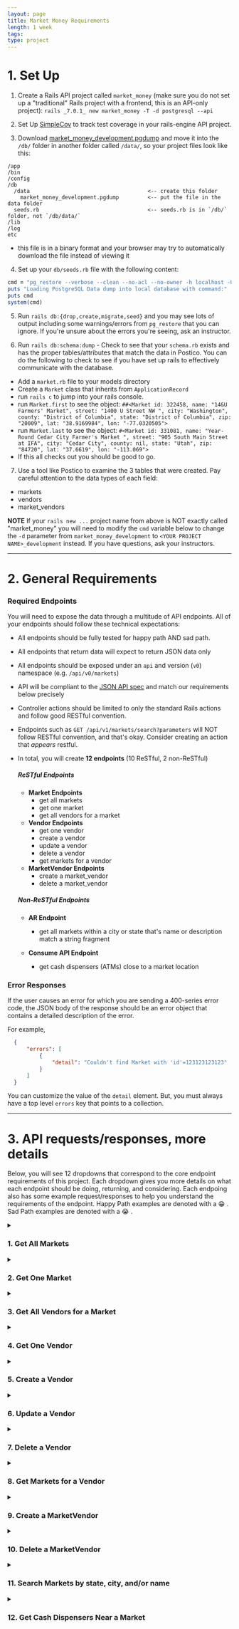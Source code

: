 ```yaml
---
layout: page
title: Market Money Requirements
length: 1 week
tags:
type: project
---
```


# 1. Set Up

1. Create a Rails API project called `market_money` (make sure you do not set up a "traditional" Rails project with a frontend, this is an API-only project): `rails _7.0.1_ new market_money -T -d postgresql --api`

2. Set Up [SimpleCov](https://github.com/colszowka/simplecov) to track test coverage in your rails-engine API project.

3. Download [market_money_development.pgdump](https://github.com/turingschool/backend-curriculum-site/blob/market_money_project/module3/projects/market_money/market_money_development.pgdump) and move it into the `/db/` folder in another folder called `/data/`, so your project files look like this:

```
/app
/bin
/config
/db
  /data                                     <-- create this folder
    market_money_development.pgdump         <-- put the file in the data folder
  seeds.rb                                  <-- seeds.rb is in `/db/` folder, not `/db/data/`
/lib
/log
etc
```

  - this file is in a binary format and your browser may try to automatically download the file instead of viewing it


4. Set up your `db/seeds.rb` file with the following content:
```ruby
cmd = "pg_restore --verbose --clean --no-acl --no-owner -h localhost -U $(whoami) -d market_money_development db/data/market_money_development.pgdump"
puts "Loading PostgreSQL Data dump into local database with command:"
puts cmd
system(cmd)
```

5. Run `rails db:{drop,create,migrate,seed}` and you may see lots of output including some warnings/errors from `pg_restore` that you can ignore. If you're unsure about the errors you're seeing, ask an instructor.

6. Run `rails db:schema:dump` - Check to see that your `schema.rb` exists and has the proper tables/attributes that match the data in Postico. You can do the following to check to see if you have set up rails to effectively communicate with the database.
  * Add a `market.rb` file to your models directory
  * Create a `Market` class that inherits from `ApplicationRecord`
  * run `rails c` to jump into your rails console.
  * run `Market.first` to see the object: `##<Market id: 322458, name: "14&U Farmers' Market", street: "1400 U Street NW ", city: "Washington", county: "District of Columbia", state: "District of Columbia", zip: "20009", lat: "38.9169984", lon: "-77.0320505">`
  * run `Market.last` to see the object: `#<Market id: 331081, name: "Year-Round Cedar City Farmer's Market ", street: "905 South Main Street at IFA", city: "Cedar City", county: nil, state: "Utah", zip: "84720", lat: "37.6619", lon: "-113.069">`
  * If this all checks out you should be good to go.

7. Use a tool like Postico to examine the 3 tables that were created. Pay careful attention to the data types of each field:
  * markets
  * vendors 
  * market_vendors


**NOTE** If your `rails new ...` project name from above is NOT exactly called "market_money" you will need to modify the `cmd` variable below to change the `-d` parameter from `market_money_development` to `<YOUR PROJECT NAME>_development` instead. If you have questions, ask your instructors.

---

# 2. General Requirements

### Required Endpoints

You will need to expose the data through a multitude of API endpoints. All of your endpoints should follow these technical expectations:

* All endpoints should be fully tested for happy path AND sad path. 
<!-- The Postman tests are not a substitute for writing your own tests. -->
* All endpoints that return data will expect to return JSON data only
* All endpoints should be exposed under an `api` and version (`v0`) namespace (e.g. `/api/v0/markets`)
* API will be compliant to the [JSON API spec](https://jsonapi.org/) and match our requirements below precisely
  <!-- * if your tests pass but the Postman test does not, you have done something wrong. -->
* Controller actions should be limited to only the standard Rails actions and follow good RESTful convention.
* Endpoints such as `GET /api/v1/markets/search?parameters` will NOT follow RESTful convention, and that's okay. Consider creating an action that *appears* restful.
* In total, you will create **12 endpoints** (10 ReSTful, 2 non-ReSTful)

    ##### ReSTful Endpoints

    - **Market Endpoints**
      * get all markets
      * get one market
      * get all vendors for a market
    - **Vendor Endpoints**
      * get one vendor
      * create a vendor
      * update a vendor
      * delete a vendor
      * get markets for a vendor
    - **MarketVendor Endpoints**
      * create a market_vendor
      * delete a market_vendor

    ##### Non-ReSTful Endpoints

    - **AR Endpoint**
      * get all markets within a city or state that's name or description match a string fragment

    - **Consume API Endpoint**
      * get cash dispensers (ATMs) close to a market location

### Error Responses

If the user causes an error for which you are sending a 400-series error code, the JSON body of the response should be an error object that contains a detailed description of the error. 

For example, 
```json
  {
      "errors": [
          {
              "detail": "Couldn't find Market with 'id'=123123123123"
          }
      ]
  }
```

You can customize the value of the `detail` element. But, you must always have a top level `errors` key that points to a collection. 

---

# 3. API requests/responses, more details

Below, you will see 12 dropdowns that correspond to the core endpoint requirements of this project. Each dropdown gives you more details on what each endpoint should be doing, returning, and considering. Each endpoing also has some example request/responses to help you understand the requirements of the endpoint. Happy Path examples are denoted with a 😁  . Sad Path examples are denoted with a 😭  . 

<details>
<summary><h3>1. Get All Markets</h3></summary>

#### Details:
1. This endpoint should follow the pattern of `GET /api/v0/markets` and should return ALL markets in the database.
2. In addition to the market's main attributes, the market resource should also list an attribute for `vendor_count`, which is the number of vendors that are associated with that market. 

      <details><summary><h5>Example #1 😁 </h5></summary>
      
      #### Request: 
      ```
        GET /api/v0/markets
        Content-Type: application/json
        Accept: application/json
      ```

      #### Response:
      `status: 200`
      ```json
      {
          "data": [
              {
                  "id": "322458",
                  "type": "market",
                  "attributes": {
                      "name": "14&U Farmers' Market",
                      "street": "1400 U Street NW ",
                      "city": "Washington",
                      "county": "District of Columbia",
                      "state": "District of Columbia",
                      "zip": "20009",
                      "lat": "38.9169984",
                      "lon": "-77.0320505",
                      "vendor_count": 1
                  }
              },
              {
                  "id": "322474",
                  "type": "market",
                  "attributes": {
                      "name": "2nd Street Farmers' Market",
                      "street": "194 second street",
                      "city": "Amherst",
                      "county": "Amherst",
                      "state": "Virginia",
                      "zip": "24521",
                      "lat": "37.583311",
                      "lon": "-79.048573",
                      "vendor_count": 35
                  }
              },
              ...,
              ...,
          ]
      }
      ```
      </details>
</details>
<details><summary><h3>2. Get One Market</h3></summary>

#### Details:
1. This endpoint should follow the pattern of `GET /api/v0/markets/:id`.
2. If a valid market id is passed in, all market attributes, as well as a `vendor_count` should be returned.  
3. If an invalid market id is passed in, a 404 status as well as a descriptive error message should be sent back in the response.

      <details><summary><h5>Example #1 😁 </h5></summary>

      #### Request:
      ```
        GET /api/v0/markets/322458
        Content-Type: application/json
        Accept: application/json
      ```

      #### Response: 
      `status: 200`
      ```json
      {
          "data": {
              "id": "322458",
              "type": "market",
              "attributes": {
                  "name": "14&U Farmers' Market",
                  "street": "1400 U Street NW ",
                  "city": "Washington",
                  "county": "District of Columbia",
                  "state": "District of Columbia",
                  "zip": "20009",
                  "lat": "38.9169984",
                  "lon": "-77.0320505",
                  "vendor_count": 1
              }
          }
      }
      ```
      </details>
      <details><summary><h5>Example #2 😭 </h5></summary>
    
      #### Request:
      ```
        GET /api/v0/markets/123123123123 (where `123123123123` is an invalid Market id)
        Content-Type: application/json
        Accept: application/json
      ```

      #### Response: 
      `status: 404`
      ```json
      {
          "errors": [
              {
                  "detail": "Couldn't find Market with 'id'=123123123123"
              }
          ]
      }
      ```
      </details>
</details>

<details><summary><h3>3. Get All Vendors for a Market</h3></summary>

#### Details 
1. This endpoint should follow the pattern of `GET /api/v0/markets/:id/vendors`
2. If a valid market id is passed in, a JSON object is sent back with a top-level `data` key that points to a collection of that market's vendors. Each vendor contains all of it's attributes.
3. If an invalid market id is passed in, a 404 status as well as a descriptive error message should be sent back in the response.

    <details><summary><h5>Example #1 😁</h5></summary>

    #### Request: 
    ```
      GET /api/v0/markets/322474/vendors
      Content-Type: application/json
      Accept: application/json
    ```

    #### Response: 
    `status: 200`
    ```json
    {
        "data": [
            {
                "id": "55297",
                "type": "vendor",
                "attributes": {
                    "name": "Orange County Olive Oil",
                    "description": "Handcrafted olive oil made from locally grown olives",
                    "contact_name": "Syble Hamill",
                    "contact_phone": "1-276-593-3530",
                    "credit_accepted": false
                }
            },
            {
                "id": "56227",
                "type": "vendor",
                "attributes": {
                    "name": "The Vodka Vault",
                    "description": "Handcrafted vodka with a focus on unique and unusual flavors",
                    "contact_name": "Rueben Parker DVM",
                    "contact_phone": "1-140-885-8633",
                    "credit_accepted": true
                }
            },
            ...,
            ...,
        ]
    }
    ```
    </details>
    <details><summary><h5>Example #2 😭 </h5></summary>
      
      #### Request:
      ```
        GET /api/v0/markets/123123123123/vendors (where `123123123123` is an invalid Market id)
        Content-Type: application/json
        Accept: application/json
      ```

      #### Response: 
      `status: 404`
      ```json
    {
        "errors": [
            {
                "detail": "Couldn't find Market with 'id'=123123123123"
            }
        ]
    }
      ```
    </details>
</details>

<details><summary><h3>4. Get One Vendor</h3></summary>

#### Details
1. This endpoint should follow the pattern of `GET /api/v0/vendors/:id`
2. If a valid vendor id is passed in, a JSON object is sent back with a top-level `data` key that points to the vendor resource with that id, and all attributes for that vendor.
3. If an invalid vendor id is passed in, a 404 status as well as a descriptive error message should be sent back in the response.

    <details><summary><h5>Example #1 😁</h5></summary>

    #### Request: 
    ```
      GET /api/v0/vendors/55297
      Content-Type: application/json
      Accept: application/json
    ```

    #### Response:
    `status: 200`
    ```json 
    {
        "data": {
            "id": "55297",
            "type": "vendor",
            "attributes": {
                "name": "Orange County Olive Oil",
                "description": "Handcrafted olive oil made from locally grown olives",
                "contact_name": "Syble Hamill",
                "contact_phone": "1-276-593-3530",
                "credit_accepted": false
            }
        }
    }
    ```
    </details>
    <details><summary><h5>Example #2 😭 </h5></summary>
      
      #### Request:
      ```
        GET /api/v0/vendors/123123123123 (where `123123123123` is an invalid Vendor id)
        Content-Type: application/json
        Accept: application/json
      ```

      #### Response: 
      `status: 404`
      ```json
    {
        "errors": [
            {
                "detail": "Couldn't find Vendor with 'id'=123123123123"
            }
        ]
    }
      ```
    </details>
</details>

<details><summary><h3>5. Create a Vendor</h3></summary>

#### Details
1. This endpoint should follow the pattern of `POST /api/v0/vendors`, and should pass ALL attributes required to create a vendor (`name`, `description`, `contact_name`, `contact_phone`, and `credit_accepted`) as JSON in the body of the request. (In postman, navigate to `Body` tab, select `raw` and change the format to `JSON` instead of `Text`)
2. This endpoint should create a new vendor resource.
3. A successful response will return a response with a `201` status code, and return the newly created vendor resource. 
4. If any number of attributes are left out in the body of the request, a status code of `400`, as well as a descriptive error message should be sent back in the response.
5. Validating the presence of a boolean value can be tricky since `false` is evaluated as `nil`. Validating the presence of a field that could be false will generate some a validation error when we don't mean it to. We'd suggest creating your own [custom validation](https://guides.rubyonrails.org/active_record_validations.html#custom-methods) for validating the presence of a boolean field. 

    <details><summary><h5>Example #1 😁</h5></summary>

    #### Request:
    ```
      POST /api/v0/vendors
      Content-Type: application/json
      Accept: application/json
    ```

    ##### Body: 
    ```
    {
        "name": "Buzzy Bees",
        "description": "local honey and wax products",
        "contact_name": "Berly Couwer",
        "contact_phone": "8389928383",
        "credit_accepted": false
    }
    ```

    #### Response:
    `status: 201`
    ```json 
    {
        "data": {
            "id": "56542",
            "type": "vendor",
            "attributes": {
                "name": "Buzzy Bees",
                "description": "local honey and wax products",
                "contact_name": "Berly Couwer",
                "contact_phone": "8389928383",
                "credit_accepted": false
            }
        }
    }
    ```
    </details>
    <details><summary><h5>Example #2 😭 </h5></summary>
      
      #### Request:
      ```
        POST /api/v0/vendors
        Content-Type: application/json
        Accept: application/json
      ```
      ##### Body: 
      ```
      {
          "name": "Buzzy Bees",
          "description": "local honey and wax products",
          "credit_accepted": false
      }
      ```

      #### Response: 
      `status: 400`
      ```json
    {
        "errors": [
            {
                "detail": "Validation failed: Contact name can't be blank, Contact phone can't be blank"
            }
        ]
    }
      ```
    </details>
</details>

<details><summary><h3>6. Update a Vendor</h3></summary>

#### Details
1. This endpoint should follow the pattern of `PATCH /api/v0/vendors/:id`, and can pass any number and combination of attribtues to be updated (`name`, `description`, `contact_name`, `contact_phone`, and `credit_accepted`) as JSON in the body of the request. (In postman, navigate to `Body` tab, select `raw` and change the format to `JSON` instead of `Text`)
2. This endpoint should update an existing vendor with any parameters sent in via the body.
3. If someone were to try to update a vendor resource to have a `nil` or empty attribute, a proper 400-level status code as well as a descriptive error message should be sent back in the response.
4. A successful response will return the newly updated vendor resource. 

    <details><summary><h5>Example #1 😁</h5></summary>

    #### Request: 
    ```
      PATCH /api/v0/vendors/56542
      Content-Type: application/json
      Accept: application/json
    ```

    ##### Body: 
    ```
    {
        "contact_name": "Kimberly Couwer",
        "credit_accepted": false
    }
    ```

    #### Response: 
    `status: 200`
    ```json 
    {
        "data": {
            "id": "56542",
            "type": "vendor",
            "attributes": {
                "name": "Buzzy Bees",
                "description": "local honey and wax products",
                "contact_name": "Kimberly Couwer",
                "contact_phone": "8389928383",
                "credit_accepted": false
            }
        }
    }
    ```
    </details>
    <details><summary><h5>Example #2 😭 </h5></summary>
      
      #### Request:
      ```
        PATCH /api/v0/vendors/123123123123 (where `123123123123` is an invalid Vendor id)
        Content-Type: application/json
        Accept: application/json
      ```
      ##### Body: 
      ```
    {
        "contact_name": "Kimberly Couwer",
        "credit_accepted": false
    }
      ```

      #### Response: 
      `status: 404`
      ```json
    {
        "errors": [
            {
                "detail": "Couldn't find Vendor with 'id'=123123123123"
            }
        ]
    }
      ```
    </details>
    <details><summary><h5>Example #3 😭 </h5></summary>
      
      #### Request:
      ```
        PATCH /api/v0/vendors/56542 (where `56542` is a valid Vendor id)
        Content-Type: application/json
        Accept: application/json
      ```
      ##### Body: 
      ```
    {
        "contact_name": "",
        "credit_accepted": false
    }
      ```

      #### Response: 
      `status: 400`
      ```json
    {
        "errors": [
            {
                "detail": "Validation failed: Contact name can't be blank"
            }
        ]
    }
      ```
    </details>
</details>

<details><summary><h3>7. Delete a Vendor</h3></summary>

#### Details
1. This endpoint should follow the pattern of `DELETE /api/v0/vendors/:id`
2. When a valid id is passed in, that vendor will be destroyed, as well as any associations that vendor had. A status code of `204` should be sent back, without any content in the body. 
3. If an invalid id is passed in, a 404 status code as well as a descriptive message should be sent back with the response.

    <details><summary><h5>Example #1 😁 </h5></summary>

    #### Request: 
    ```
      DELETE /api/v0/vendors/56542
      Content-Type: application/json
      Accept: application/json
    ```

    #### Response: 
    `status: 204`
    </details>

    <details><summary><h5>Example #2 😭 </h5></summary>
      
      #### Request:
      ```
        DELETE /api/v0/vendors/123123123123 (where `123123123123` is an invalid Vendor id)
        Content-Type: application/json
        Accept: application/json
      ```

      #### Response: 
      `status: 404`
      ```json
    {
        "errors": [
            {
                "detail": "Couldn't find Vendor with 'id'=123123123123"
            }
        ]
    }
      ```
    </details>
</details>

<details><summary><h3>8. Get Markets for a Vendor</h3></summary>

#### Details
1. This endpoint should follow the pattern of `GET /api/v0/vendors/:id/markets`, and it should return any markets that the vendor is associated with.
2. When a valid vendor id is passed in, a response will be sent back that lists out all markets that the vendor is associated with. 
3. If a vendor only has one market that they sell at, that market should still be returned in an array. 
4. If a vendor doesn't have any markets that they sell at, the `data` top level key should point to an empty array. 
3. If an invalid vendor id is passed in, a 404 status code as well as a descriptive message should be sent back with the response.

    <details><summary><h5>Example #1 😁 </h5></summary>

    #### Request: 
    ```
      GET /api/v0/vendors/56542/markets
      Content-Type: application/json
      Accept: application/json
    ```

    #### Response: 
    ```json 
    {
        "data": [
            {
                "id": "322474",
                "type": "market",
                "attributes": {
                    "name": "2nd Street Farmers' Market",
                    "street": "194 second street",
                    "city": "Amherst",
                    "county": "Amherst",
                    "state": "Virginia",
                    "zip": "24521",
                    "lat": "37.583311",
                    "lon": "-79.048573",
                    "vendor_count": 35
                }
            },
            {
                "id": "323664",
                "type": "market",
                "attributes": {
                    "name": "Charlottesville City Market",
                    "street": "100 Water Street",
                    "city": "Charlottesville",
                    "county": "Albemarle",
                    "state": "Virginia",
                    "zip": "22902",
                    "lat": "38.0295810",
                    "lon": "-78.4816540",
                    "vendor_count": 35
                }
            },
            ...,
            ...,
        ]
    }
    ```
    </details>
    <details><summary><h5>Example #2 😭 </h5></summary>
      
      #### Request:
      ```
        GET /api/v0/vendors/123123123123/markets (where `123123123123` is an invalid Vendor id)
        Content-Type: application/json
        Accept: application/json
      ```

      #### Response: 
      `status: 404`
      ```json
    {
        "errors": [
            {
                "detail": "Couldn't find Vendor with 'id'=123123123123"
            }
        ]
    }
      ```
    </details>
</details>
<details><summary><h3>9. Create a MarketVendor</h3></summary>

#### Details
1. This endpoint should follow the pattern of `POST /api/v0/market_vendors`, and it should create a new association between a market and a vendor (so then, the vendor has a new market that they sell at).
2. When valid ids for vendor and market are passed in, a MarketVendor will be created, and a response will be sent back with a `201` status, detailing that a Vendor was added to a Market. 
3. After implementing the happy path for this endpoint, run it, and check that when you call `GET /api/v0/vendors/:id/markets` for the vendor in which you just added to a market, that you see the newly associated market listed. 
4. If an invalid vendor id or and invalid market id is passed in, a `404` status code as well as a descriptive message should be sent back with the response.
4. If a vendor id and/or a market id are not passed in, a `400` status code as well as a descriptive message should be sent back with the response.
5. If there already exists a MarketVendor with that `market_id` and that `vendor_id`, a response with a `422` status code and a message informing the client that that association already exists, should be sent back. Looking at [custom validation](https://guides.rubyonrails.org/active_record_validations.html#custom-methods) might help to implement a validation for uniqueness of the attributes for this resource. 

    <details><summary><h5>Example #1 😁 </h5></summary>

    #### Request:
    ```
      POST /api/v0/market_vendors
      Content-Type: application/json
      Accept: application/json
    ```

    ##### Body: 
    ```json
    {
        "market_id": 322474,
        "vendor_id": 54861
    }
    (where 322474 and 54861 are valid market and vendor id's.)
    ```

    #### Response: 
    `status: 201`
    ```json
      {
        "message": "Successfully added vendor to market"
      }
    ```
    </details>
    <details><summary><h5>Example #2 😭 </h5></summary>
      
      #### Request:
      ```
        POST /api/v0/market_vendors
        Content-Type: application/json
        Accept: application/json
      ```
      ##### Body: 
      ```json
      {
          "market_id": 987654321, 
          "vendor_id": 54861 
      }
      (where 987654321 is an invalid market id)
      ```

      #### Response: 
      `status: 404`
      ```json
    {
        "errors": [
            {
                "detail": "Validation failed: Market must exist"
            }
        ]
    }
      ```
    </details>
    <details><summary><h5>Example #3 😭 </h5></summary>
      
      #### Request:
      ```
        POST /api/v0/market_vendors
        Content-Type: application/json
        Accept: application/json
      ```
      ##### Body: 
      ```json
      {
          "market_id": 322474, 
          "vendor_id": 54861 
      }
      (where 322474 and 54861 are valid market and vendor id's, but an existing MarketVendor with those values already exists.)
      ```

      #### Response: 
      `status: 422`
      ```json
    {
        "errors": [
            {
                "detail": "Validation failed: Market vendor asociation between market with market_id=70 and vendor_id=1150 already exists"
            }
        ]
    }
      ```
    </details>
</details>

<details><summary><h3>10. Delete a MarketVendor</h3></summary>

#### Details
1. This endpoint should follow the pattern of `DELETE /api/v0/market_vendors`, and it should destroy an existing association between a market and a vendor (so that a vendor no longer is listed at a certain market).
2. The `market_id` and the `vendor_id` should be passed in via the body. 
2. When a MarketVendor resource can be found with the passed in `vendor_id` and `market_id`, that resource should be destroyed, and a response will be sent back with a `204` status, with nothing returned in the body of the request.  
3. After implementing the happy path for this endpoint, run it, and check that when you call `GET /api/v0/vendors/:id/markets` for the vendor in which you just deleted an association to a market, that you don't see the recently removed market listed. 
4. If a MarketVendor resource can NOT be found with the passed in `vendor_id` and `market_id`, a 404 status code as well as a descriptive message should be sent back with the response.
  
    <details><summary><h5>Example #1 😁 </h5></summary>

    #### Request: 
    ```
      DELETE /api/v0/market_vendors
      Content-Type: application/json
      Accept: application/json
    ```

    ##### Body: 
    ```json
    {
        "market_id": 322474,
        "vendor_id": 54861
    }
    ```

    #### Response: 
    `status: 204`
    </details>
    <details><summary><h5>Example #2 😭 </h5></summary>
      
      #### Request:
      ```
        DELETE /api/v0/market_vendors
        Content-Type: application/json
        Accept: application/json
      ```
      ##### Body: 
      ```json
      {
          "market_id": 4233, 
          "vendor_id": 11520 
      }
      (where there is no MarketVendor that has a market_id=4233 AND a vendor_id=11520)
      ```

      #### Response: 
      `status: 404`
      ```json
    {
        "errors": [
            {
                "detail": "No MarketVendor with market_id=4233 AND vendor_id=11520 exists"
            }
        ]
    }
      ```
    </details>
</details>
<details><summary><h3>11. Search Markets by state, city, and/or name</h3></summary>

#### Details: 
1. The endpoint should be in the pattern of `GET /api/v0/markets/search`, and can accept `city`, `state`, and `name` parameters.
2. The following combination of parameters can be sent in at any time: 
  * `state`
  * `state`, `city`
  * `state`, `city`, `name`
  * `state`, `name`
  * `name`
3. The following combination of parameters can NOT be sent in at any time: 
  * `city`
  * `city`, `name`
4. If an invalid set of parameters are sent in, a proper error message should be sent back, along with a `422` status code. 
5. In the event that valid parameters are sent in, and only one market is returned from the search, the `data` top level key should still point to an array holding that one market resource data. 
6. Similar to above, in the event that valid parameters are sent in, and NO markets are returned, the `data` top level key should point to an empty array. And a status code of `200` should still be returned

    <details><summary><h5>Example #1 😁</h5></summary>

    #### Request: 
    ```
      GET /api/v0/markets/search?city=albuquerque&state=new Mexico&name=Nob hill
      Content-Type: application/json
      Accept: application/json
    ```

    #### Response:
    `status: 200`
    ```json
    {
        "data": [
            {
                "id": "327794",
                "type": "market",
                "attributes": {
                    "name": "Nob Hill Growers' Market",
                    "street": "Lead & Morningside SE",
                    "city": "Albuquerque",
                    "county": "Bernalillo",
                    "state": "New Mexico",
                    "zip": null,
                    "lat": "35.077529",
                    "lon": "-106.600449",
                    "vendor_count": 5
                }
            }
        ]
    }
    ```
    </details>
    <details><summary><h5>Example #2 😭 </h5></summary>
      
      #### Request: 
      ```
        GET /api/v0/markets/search?city=albuquerque
        Content-Type: application/json
        Accept: application/json
      ```

      #### Response: 
      `status: 422`
      ```json
    {
        "errors": [
            {
                "detail": "Invalid set of parameters. Please provide a valid set of parameters to perform a search with this endpoint."
            }
        ]
    }
      ```
    </details>
</details>

<details><summary><h3>12. Get Cash Dispensers Near a Market</h3></summary>

#### Details: 
1. The endpoint should be in the pattern of `GET /api/v0/markets/:id/nearest_atms`
2. You will need to utilize the [TomTom API](https://developer.tomtom.com/) for this. Specifically, the category search endpoint. Find a category that would work for ATM's, and use the API to find ATM's near the location of the Farmer's Market. 
3. The atms that are returned should be in the order of closest to furthest away.
4. If an invalid market id is passed in, a 404 status as well as a descriptive error message should be sent back in the response.
5. The `data` top level key should always point to an array even if one or zero atms were located near the market location.

    <details><summary><h5>Example #1 😁 </h5></summary>

    #### Request: 
    ```
      GET /api/v0/markets/327794/nearest_atms
      Content-Type: application/json
      Accept: application/json
    ```

    #### Response:
    `status: 200`
    ```json
    {
        "data": [
            {
                "id": null,
                "type": "atm",
                "attributes": {
                    "name": "ATM",
                    "address": "3902 Central Avenue Southeast, Albuquerque, NM 87108",
                    "lat": 35.07904,
                    "lon": -106.60068,
                    "distance": 0.10521432030421865
                }
            },
            {
                "id": null,
                "type": "atm",
                "attributes": {
                    "name": "ATM",
                    "address": "4100 Central Avenue Southeast, Albuquerque, NM 87108",
                    "lat": 35.0788,
                    "lon": -106.59842,
                    "distance": 0.14448001321588486
                }
            },
            ...,
            ...,
            ...,
        ]
    }
    ```
    </details>
    <details><summary><h5>Example #2 😭 </h5></summary>
      
      #### Request:
      ```
        GET /api/v0/markets/123123123123/nearest_atm (where `123123123123` is an invalid Market id)
        Content-Type: application/json
        Accept: application/json
      ```

      #### Response: 
      `status: 404`
      ```json
    {
        "errors": [
            {
                "detail": "Couldn't find Market with 'id'=123123123123"
            }
        ]
    }
      ```
    </details>
</details>









<!-- ## Extra Practice Endpoints
* Get Vendors that sell at markets in a particular state
* DELETE a Market
* UPDATE a Market 
* CREATE a Market 
* get all markets within a certain city or state
* GET Markets for a Vendor 
* GET all the states the Vendor sells in 
* GET state w/ least amount of Vendors 
* GET all Vendors that sell in more than 1 state 
* If market has a vendor that doesn't accept credit, in market show page, give information about closest cash dispenser.  -->